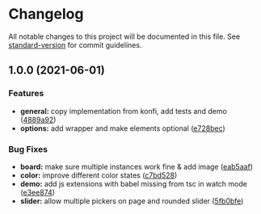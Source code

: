 # Changelog

All notable changes to this project will be documented in this file. See [standard-version](https://github.com/conventional-changelog/standard-version) for commit guidelines.

## 1.0.0 (2021-06-01)


### Features

* **general:** copy implementation from konfi, add tests and demo ([4889a92](https://github.com/tobua/burano/commit/4889a92eec20a2e979ef0239379c57ff3cbe6a3a))
* **options:** add wrapper and make elements optional ([e728bec](https://github.com/tobua/burano/commit/e728bec7567f4c4b42cf68c57cb12b04b1ba71d0))


### Bug Fixes

* **board:** make sure multiple instances work fine & add image ([eab5aaf](https://github.com/tobua/burano/commit/eab5aafab11bb18c1dc7637e58bdad3c5f59ab96))
* **color:** improve different color states ([c7bd528](https://github.com/tobua/burano/commit/c7bd5288b527ced7aa667459f3665020e6db260f))
* **demo:** add js extensions with babel missing from tsc in watch mode ([e3ee874](https://github.com/tobua/burano/commit/e3ee874635e7f28ca57e69bb122d401d2a840975))
* **slider:** allow multiple pickers on page and rounded slider ([5fb0bfe](https://github.com/tobua/burano/commit/5fb0bfe388677e9caee779604e9a17a79060978f))
